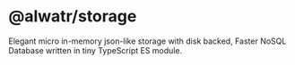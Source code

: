 # @alwatr/storage

Elegant micro in-memory json-like storage with disk backed, Faster NoSQL Database written in tiny TypeScript ES module.
